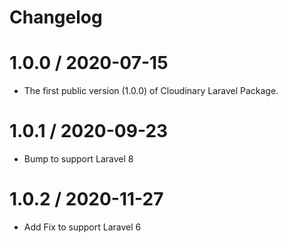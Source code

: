 # Changelog

1.0.0 / 2020-07-15
===================

* The first public version (1.0.0) of Cloudinary Laravel Package.

1.0.1 / 2020-09-23
==================

  * Bump to support Laravel 8
  
1.0.2 / 2020-11-27
==================

  * Add Fix to support Laravel 6
